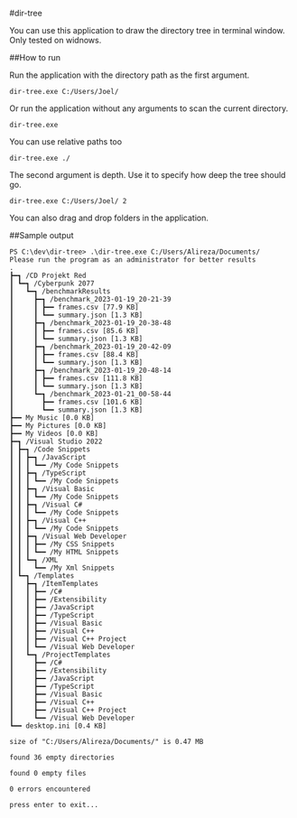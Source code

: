 #dir-tree

You can use this application to draw the directory tree in terminal window. Only tested on widnows.

##How to run

Run the application with the directory path as the first argument.

```
dir-tree.exe C:/Users/Joel/
```

Or run the application without any arguments to scan the current directory.

```
dir-tree.exe
```

You can use relative paths too

```
dir-tree.exe ./
```

The second argument is depth. Use it to specify how deep the tree should go.

```
dir-tree.exe C:/Users/Joel/ 2
```

You can also drag and drop folders in the application.

##Sample output

```
PS C:\dev\dir-tree> .\dir-tree.exe C:/Users/Alireza/Documents/
Please run the program as an administrator for better results
.
┣━┓ /CD Projekt Red
┃ ┗━┓ /Cyberpunk 2077
┃   ┗━┓ /benchmarkResults
┃     ┣━┓ /benchmark_2023-01-19_20-21-39
┃     ┃ ┣━━ frames.csv [77.9 KB]
┃     ┃ ┗━━ summary.json [1.3 KB]
┃     ┣━┓ /benchmark_2023-01-19_20-38-48
┃     ┃ ┣━━ frames.csv [85.6 KB]
┃     ┃ ┗━━ summary.json [1.3 KB]
┃     ┣━┓ /benchmark_2023-01-19_20-42-09
┃     ┃ ┣━━ frames.csv [88.4 KB]
┃     ┃ ┗━━ summary.json [1.3 KB]
┃     ┣━┓ /benchmark_2023-01-19_20-48-14
┃     ┃ ┣━━ frames.csv [111.8 KB]
┃     ┃ ┗━━ summary.json [1.3 KB]
┃     ┗━┓ /benchmark_2023-01-21_00-58-44
┃       ┣━━ frames.csv [101.6 KB]
┃       ┗━━ summary.json [1.3 KB]
┣━━ My Music [0.0 KB]
┣━━ My Pictures [0.0 KB]
┣━━ My Videos [0.0 KB]
┣━┓ /Visual Studio 2022
┃ ┣━┓ /Code Snippets
┃ ┃ ┣━┓ /JavaScript
┃ ┃ ┃ ┗━━ /My Code Snippets
┃ ┃ ┣━┓ /TypeScript
┃ ┃ ┃ ┗━━ /My Code Snippets
┃ ┃ ┣━┓ /Visual Basic
┃ ┃ ┃ ┗━━ /My Code Snippets
┃ ┃ ┣━┓ /Visual C#
┃ ┃ ┃ ┗━━ /My Code Snippets
┃ ┃ ┣━┓ /Visual C++
┃ ┃ ┃ ┗━━ /My Code Snippets
┃ ┃ ┣━┓ /Visual Web Developer
┃ ┃ ┃ ┣━━ /My CSS Snippets
┃ ┃ ┃ ┗━━ /My HTML Snippets
┃ ┃ ┗━┓ /XML
┃ ┃   ┗━━ /My Xml Snippets
┃ ┗━┓ /Templates
┃   ┣━┓ /ItemTemplates
┃   ┃ ┣━━ /C#
┃   ┃ ┣━━ /Extensibility
┃   ┃ ┣━━ /JavaScript
┃   ┃ ┣━━ /TypeScript
┃   ┃ ┣━━ /Visual Basic
┃   ┃ ┣━━ /Visual C++
┃   ┃ ┣━━ /Visual C++ Project
┃   ┃ ┗━━ /Visual Web Developer
┃   ┗━┓ /ProjectTemplates
┃     ┣━━ /C#
┃     ┣━━ /Extensibility
┃     ┣━━ /JavaScript
┃     ┣━━ /TypeScript
┃     ┣━━ /Visual Basic
┃     ┣━━ /Visual C++
┃     ┣━━ /Visual C++ Project
┃     ┗━━ /Visual Web Developer
┗━━ desktop.ini [0.4 KB]

size of "C:/Users/Alireza/Documents/" is 0.47 MB

found 36 empty directories

found 0 empty files

0 errors encountered

press enter to exit...
```